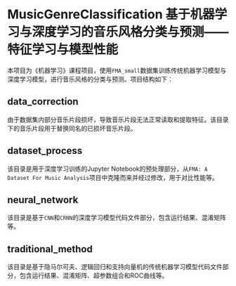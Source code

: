# MusicGenreClassification 基于机器学习与深度学习的音乐风格分类与预测——特征学习与模型性能

本项目为《机器学习》课程项目，使用`FMA_small`数据集训练传统机器学习模型与深度学习模型，进行音乐风格的分类与预测。项目结构如下：

## data_correction

由于数据集内部分音乐片段损坏，导致音乐片段无法正常读取和提取特征。该目录下的音乐片段用于替换同名的已损坏音乐片段。

## dataset_process

该目录是用于深度学习训练的Jupyter Notebook的预处理部分，从`FMA: A Dataset For Music Analysis`项目中克隆而来并经过修改，用于对比性能等。

## neural_network

该目录是基于`CNN`和`CRNN`的深度学习模型代码文件部分，包含运行结果、混淆矩阵等。

## traditional_method

该目录是基于隐马尔可夫、逻辑回归和支持向量机的传统机器学习模型代码文件部分，包含运行结果、混淆矩阵、超参数组合和ROC曲线等。
